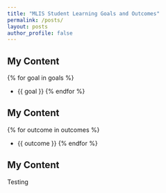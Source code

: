 ```yaml
---
title: "MLIS Student Learning Goals and Outcomes"
permalink: /posts/
layout: posts
author_profile: false
---
```




## My Content
{% for goal in goals %}
- {{ goal }}
{% endfor %}


## My Content
{% for outcome in outcomes %}
- {{ outcome }}
{% endfor %}

<!-- Text that appears after dynamically generated content -->

## My Content 
Testing